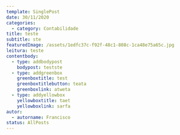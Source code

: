 ```yaml
---
template: SinglePost
date: 30/11/2020
categories:
  - category: Contabilidade
title: teste
subtitle: ste
featuredImage: /assets/1edfc37c-f92f-48c1-808c-1ca48e75a65c.jpg
leitura: teste
contentbody:
  - type: addbodypost
    bodypost: testste
  - type: addgreenbox
    greenboxtitle: test
    greenboxtitlebutton: teata
    greenboxlink: atweta
  - type: addyellowbox
    yellowboxtitle: taet
    yellowboxlink: sarfa
autor:
  - autorname: Francisco
status: AllPosts
---
```

